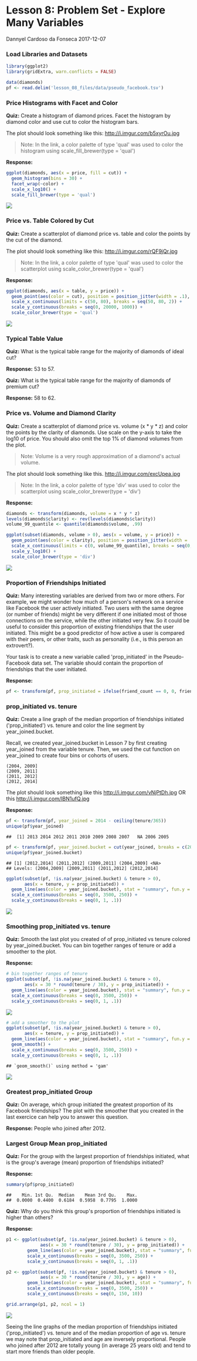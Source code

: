 Lesson 8: Problem Set - Explore Many Variables
================
Dannyel Cardoso da Fonseca
2017-12-07

### Load Libraries and Datasets

``` r
library(ggplot2)
library(gridExtra, warn.conflicts = FALSE)

data(diamonds)
pf <- read.delim('lesson_08_files/data/pseudo_facebook.tsv')
```

### Price Histograms with Facet and Color

**Quiz:** Create a histogram of diamond prices. Facet the histogram by diamond color and use cut to color the histogram bars.

The plot should look something like this: <http://i.imgur.com/b5xyrOu.jpg>

> Note: In the link, a color palette of type 'qual' was used to color the histogram using scale\_fill\_brewer(type = 'qual')

**Response:**

``` r
ggplot(diamonds, aes(x = price, fill = cut)) +
  geom_histogram(bins = 30) +
  facet_wrap(~color) +
  scale_x_log10() +
  scale_fill_brewer(type = 'qual')
```

![](lesson_08_files/figure-markdown_github-ascii_identifiers/Price%20Histograms%20with%20Facet%20and%20Color-1.png)

### Price vs. Table Colored by Cut

**Quiz:** Create a scatterplot of diamond price vs. table and color the points by the cut of the diamond.

The plot should look something like this: <http://i.imgur.com/rQF9jQr.jpg>

> Note: In the link, a color palette of type 'qual' was used to color the scatterplot using scale\_color\_brewer(type = 'qual')

**Response:**

``` r
ggplot(diamonds, aes(x = table, y = price)) +
  geom_point(aes(color = cut), position = position_jitter(width = .1), alpha = .3, na.rm = TRUE) +
  scale_x_continuous(limits = c(50, 80), breaks = seq(50, 80, 2)) +
  scale_y_continuous(breaks = seq(0, 20000, 1000)) +
  scale_color_brewer(type = 'qual')
```

![](lesson_08_files/figure-markdown_github-ascii_identifiers/Price%20vs.%20Table%20Colored%20by%20Cut-1.png)

### Typical Table Value

**Quiz:** What is the typical table range for the majority of diamonds of ideal cut?

**Response:** 53 to 57.

**Quiz:** What is the typical table range for the majority of diamonds of premium cut?

**Response:** 58 to 62.

### Price vs. Volume and Diamond Clarity

**Quiz:** Create a scatterplot of diamond price vs. volume (x \* y \* z) and color the points by the clarity of diamonds. Use scale on the y-axis to take the log10 of price. You should also omit the top 1% of diamond volumes from the plot.

> Note: Volume is a very rough approximation of a diamond's actual volume.

The plot should look something like this. <http://i.imgur.com/excUpea.jpg>

> Note: In the link, a color palette of type 'div' was used to color the scatterplot using scale\_color\_brewer(type = 'div')

**Response:**

``` r
diamonds <- transform(diamonds, volume = x * y * z)
levels(diamonds$clarity) <- rev(levels(diamonds$clarity))
volume_99_quantile <- quantile(diamonds$volume, .99)

ggplot(subset(diamonds, volume > 0), aes(x = volume, y = price)) +
  geom_point(aes(color = clarity), position = position_jitter(width = .1), alpha = .3, na.rm = TRUE) +
  scale_x_continuous(limits = c(0, volume_99_quantile), breaks = seq(0, volume_99_quantile, 25)) +
  scale_y_log10() +
  scale_color_brewer(type = 'div')
```

![](lesson_08_files/figure-markdown_github-ascii_identifiers/Price%20vs.%20Volume%20and%20Diamond%20Clarity-1.png)

### Proportion of Friendships Initiated

**Quiz:** Many interesting variables are derived from two or more others. For example, we might wonder how much of a person's network on a service like Facebook the user actively initiated. Two users with the same degree (or number of friends) might be very different if one initiated most of those connections on the service, while the other initiated very few. So it could be useful to consider this proportion of existing friendships that the user initiated. This might be a good predictor of how active a user is compared with their peers, or other traits, such as personality (i.e., is this person an extrovert?).

Your task is to create a new variable called 'prop\_initiated' in the Pseudo-Facebook data set. The variable should contain the proportion of friendships that the user initiated.

**Response:**

``` r
pf <- transform(pf, prop_initiated = ifelse(friend_count == 0, 0, friendships_initiated/friend_count))
```

### prop\_initiated vs. tenure

**Quiz:** Create a line graph of the median proportion of friendships initiated ('prop\_initiated') vs. tenure and color the line segment by year\_joined.bucket.

Recall, we created year\_joined.bucket in Lesson 7 by first creating year\_joined from the variable tenure. Then, we used the cut function on year\_joined to create four bins or cohorts of users.

    (2004, 2009]
    (2009, 2011]
    (2011, 2012]
    (2012, 2014]

The plot should look something like this <http://i.imgur.com/vNjPtDh.jpg> OR this <http://i.imgur.com/IBN1ufQ.jpg>

**Response:**

``` r
pf <- transform(pf, year_joined = 2014 - ceiling(tenure/365))
unique(pf$year_joined)
```

    ##  [1] 2013 2014 2012 2011 2010 2009 2008 2007   NA 2006 2005

``` r
pf <- transform(pf, year_joined.bucket = cut(year_joined, breaks = c(2004, 2009, 2011, 2012, 2014)))
unique(pf$year_joined.bucket)
```

    ## [1] (2012,2014] (2011,2012] (2009,2011] (2004,2009] <NA>       
    ## Levels: (2004,2009] (2009,2011] (2011,2012] (2012,2014]

``` r
ggplot(subset(pf, !is.na(year_joined.bucket) & tenure > 0), 
       aes(x = tenure, y = prop_initiated)) +
  geom_line(aes(color = year_joined.bucket), stat = "summary", fun.y = median) +
  scale_x_continuous(breaks = seq(0, 3500, 250)) +
  scale_y_continuous(breaks = seq(0, 1, .1))
```

![](lesson_08_files/figure-markdown_github-ascii_identifiers/prop_initiated%20vs.%20tenure-1.png)

### Smoothing prop\_initiated vs. tenure

**Quiz:** Smooth the last plot you created of of prop\_initiated vs tenure colored by year\_joined.bucket. You can bin together ranges of tenure or add a smoother to the plot.

**Response:**

``` r
# bin together ranges of tenure
ggplot(subset(pf, !is.na(year_joined.bucket) & tenure > 0), 
       aes(x = 30 * round(tenure / 30), y = prop_initiated)) +
  geom_line(aes(color = year_joined.bucket), stat = "summary", fun.y = median) +
  scale_x_continuous(breaks = seq(0, 3500, 250)) +
  scale_y_continuous(breaks = seq(0, 1, .1))
```

![](lesson_08_files/figure-markdown_github-ascii_identifiers/Smoothing%20prop_initiated%20vs.%20tenure-1.png)

``` r
# add a smoother to the plot
ggplot(subset(pf, !is.na(year_joined.bucket) & tenure > 0), 
       aes(x = tenure, y = prop_initiated)) +
  geom_line(aes(color = year_joined.bucket), stat = "summary", fun.y = median) +
  geom_smooth() +
  scale_x_continuous(breaks = seq(0, 3500, 250)) +
  scale_y_continuous(breaks = seq(0, 1, .1))
```

    ## `geom_smooth()` using method = 'gam'

![](lesson_08_files/figure-markdown_github-ascii_identifiers/Smoothing%20prop_initiated%20vs.%20tenure-2.png)

### Greatest prop\_initiated Group

**Quiz:** On average, which group initiated the greatest proportion of its Facebook friendships? The plot with the smoother that you created in the last exercice can help you to answer this question.

**Response:** People who joined after 2012.

### Largest Group Mean prop\_initiated

**Quiz:** For the group with the largest proportion of friendships initiated, what is the group's average (mean) proportion of friendships initiated?

**Response:**

``` r
summary(pf$prop_initiated)
```

    ##    Min. 1st Qu.  Median    Mean 3rd Qu.    Max. 
    ##  0.0000  0.4400  0.6184  0.5958  0.7795  1.0000

**Quiz:** Why do you think this group's proportion of friendships initiated is higher than others?

**Response:**

``` r
p1 <- ggplot(subset(pf, !is.na(year_joined.bucket) & tenure > 0), 
             aes(x = 30 * round(tenure / 30), y = prop_initiated)) +
        geom_line(aes(color = year_joined.bucket), stat = "summary", fun.y = median) +
        scale_x_continuous(breaks = seq(0, 3500, 250)) +
        scale_y_continuous(breaks = seq(0, 1, .1))

p2 <- ggplot(subset(pf, !is.na(year_joined.bucket) & tenure > 0), 
             aes(x = 30 * round(tenure / 30), y = age)) +
        geom_line(aes(color = year_joined.bucket), stat = "summary", fun.y = median) +
        scale_x_continuous(breaks = seq(0, 3500, 250)) +
        scale_y_continuous(breaks = seq(0, 150, 10))

grid.arrange(p1, p2, ncol = 1)
```

![](lesson_08_files/figure-markdown_github-ascii_identifiers/Largest%20Group%20Mean%20prop_initiated%202-1.png)

Seeing the line graphs of the median proportion of friendships initiated ('prop\_initiated') vs. tenure and of the median proportion of age vs. tenure we may note that prop\_initiated and age are inversely proportional. People who joined after 2012 are totally young (in average 25 years old) and tend to start more friends than older people.
